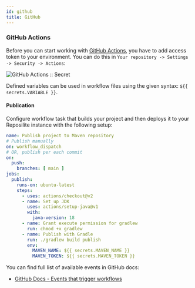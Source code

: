 ```yaml
---
id: github
title: GitHub
---
```


### GitHub Actions

Before you can start working with [GitHub Actions](https://github.com/features/actions), 
you have to add access token to your environment.
You can do this in `Your repository -> Settings -> Security -> Actions`:

![GitHub Actions :: Secret](/images/guides/github-actions-secrets.png)

Defined variables can be used in workflow files using the given syntax: `${{ secrets.VARIABLE }}`.

#### Publication

Configure workflow task that builds your project and then deploys it to your Reposilite instance with the following setup:

```yaml
name: Publish project to Maven repository
# Publish manually
on: workflow_dispatch
# OR, publish per each commit
on:
  push:
    branches: [ main ]
jobs:
  publish:
    runs-on: ubuntu-latest
    steps:
      - uses: actions/checkout@v2
      - name: Set up JDK
        uses: actions/setup-java@v1
        with:
          java-version: 18
      - name: Grant execute permission for gradlew
        run: chmod +x gradlew
      - name: Publish with Gradle
        run: ./gradlew build publish
        env:
          MAVEN_NAME: ${{ secrets.MAVEN_NAME }}
          MAVEN_TOKEN: ${{ secrets.MAVEN_TOKEN }}
```

You can find full list of available events in GitHub docs:

* [GitHub Docs - Events that trigger workflows](https://docs.github.com/en/actions/using-workflows/events-that-trigger-workflows#available-events)